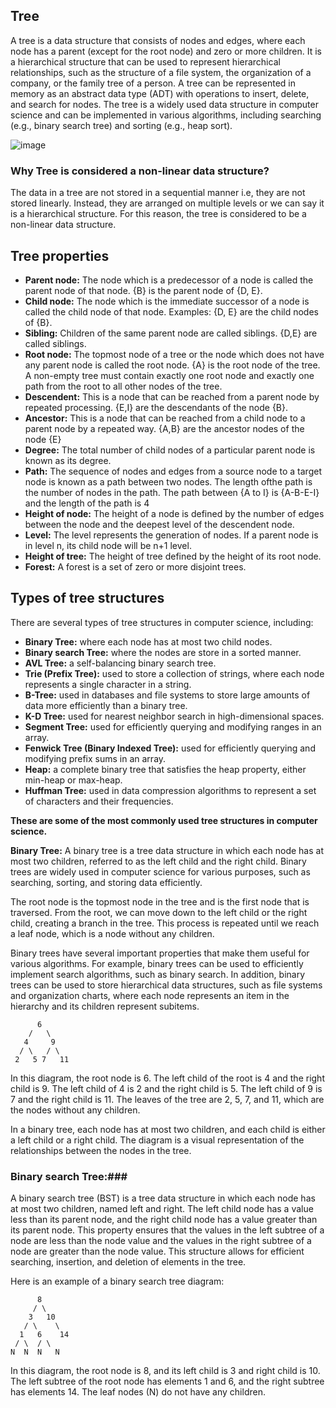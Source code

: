 ## Tree ##

A tree is a data structure that consists of nodes and edges, where each node has a parent (except for the root node) and zero or more children. It is a hierarchical structure that can be used to represent hierarchical relationships, such as the structure of a file system, the organization of a company, or the family tree of a person. A tree can be represented in memory as an abstract data type (ADT) with operations to insert, delete, and search for nodes. The tree is a widely used data structure in computer science and can be implemented in various algorithms, including searching (e.g., binary search tree) and sorting (e.g., heap sort).

![image](https://user-images.githubusercontent.com/29992994/216742362-23bec387-9fa3-4d93-9215-0e00317a8c0c.png)


### Why Tree is considered a non-linear data structure? ###
The data in a tree are not stored in a sequential manner i.e, they are not stored linearly. Instead, they are arranged on multiple levels or we can say it is a hierarchical structure. For this reason, the tree is considered to be a non-linear data structure.

## Tree properties ##
  * **Parent node:** The node which is a predecessor of a node is called the parent node of that node. {B} is the parent node of {D, E}.
  * **Child node:** The node which is the immediate successor of a node is called the child node of that node. Examples: {D, E} are the child nodes of {B}.
  * **Sibling:** Children of the same parent node are called siblings. {D,E} are called siblings.
  * **Root node:** The topmost node of a tree or the node which does not have any parent node is called the root node. {A} is the root node of the tree. A non-empty tree must contain exactly one root node and exactly one path from the root to all other nodes of the tree.
  * **Descendent:** This is a node that can be reached from a parent node by repeated processing. {E,I} are the descendants of the node {B}.
  * **Ancestor:** This is a node that can be reached from a child node to a parent node by a repeated way. {A,B} are the ancestor nodes of the node {E}
  * **Degree:** The total number of child nodes of a particular parent node is known as its degree.
  * **Path:** The sequence of nodes and edges from a source node to a target node is known as a path between two nodes. The length ofthe path is the number of nodes in the path. The path between {A to I} is {A-B-E-I} and the length of the path is 4
  * **Height of node:** The height of a node is defined by the number of edges between the node and the deepest level of the descendent node.
  * **Level:** The level represents the generation of nodes. If a parent node is in level n, its child node will be n+1 level.
  *  **Height of tree:** The height of tree defined by the height of its root node.
  *  **Forest:** A forest is a set of zero or more disjoint trees. 
## Types of tree structures ##
There are several types of tree structures in computer science, including:
 * **Binary Tree:** where each node has at most two child nodes.
 * **Binary search Tree:** where the nodes are store in a sorted manner. 
 * **AVL Tree:** a self-balancing binary search tree.
 * **Trie (Prefix Tree):** used to store a collection of strings, where each node represents a single character in a string.
 * **B-Tree:** used in databases and file systems to store large amounts of data more efficiently than a binary tree.
 * **K-D Tree:** used for nearest neighbor search in high-dimensional spaces.
 * **Segment Tree:** used for efficiently querying and modifying ranges in an array.
 * **Fenwick Tree (Binary Indexed Tree):** used for efficiently querying and modifying prefix sums in an array.
 * **Heap:** a complete binary tree that satisfies the heap property, either min-heap or max-heap.
 * **Huffman Tree:** used in data compression algorithms to represent a set of characters and their frequencies.

**These are some of the most commonly used tree structures in computer science.**

**Binary Tree:**
A binary tree is a tree data structure in which each node has at most two children, referred to as the left child and the right child. Binary trees are widely used in computer science for various purposes, such as searching, sorting, and storing data efficiently.

The root node is the topmost node in the tree and is the first node that is traversed. From the root, we can move down to the left child or the right child, creating a branch in the tree. This process is repeated until we reach a leaf node, which is a node without any children.

Binary trees have several important properties that make them useful for various algorithms. For example, binary trees can be used to efficiently implement search algorithms, such as binary search. In addition, binary trees can be used to store hierarchical data structures, such as file systems and organization charts, where each node represents an item in the hierarchy and its children represent subitems.

```
      6
    /   \
   4     9
  / \   / \
 2   5 7   11

```

In this diagram, the root node is 6. The left child of the root is 4 and the right child is 9. The left child of 4 is 2 and the right child is 5. The left child of 9 is 7 and the right child is 11. The leaves of the tree are 2, 5, 7, and 11, which are the nodes without any children.

In a binary tree, each node has at most two children, and each child is either a left child or a right child. The diagram is a visual representation of the relationships between the nodes in the tree.

### Binary search Tree:###
A binary search tree (BST) is a tree data structure in which each node has at most two children, named left and right. The left child node has a value less than its parent node, and the right child node has a value greater than its parent node. This property ensures that the values in the left subtree of a node are less than the node value and the values in the right subtree of a node are greater than the node value. This structure allows for efficient searching, insertion, and deletion of elements in the tree.

Here is an example of a binary search tree diagram:
```
      8
     / \
    3   10
   / \    \
  1   6    14
 / \  / \
N  N  N   N

```
In this diagram, the root node is 8, and its left child is 3 and right child is 10. The left subtree of the root node has elements 1 and 6, and the right subtree has elements 14. The leaf nodes (N) do not have any children.



